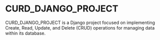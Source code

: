 # CURD_DJANGO_PROJECT
CURD_DJANGO_PROJECT is a Django project focused on implementing Create, Read, Update, and Delete (CRUD) operations for managing data within its database.

